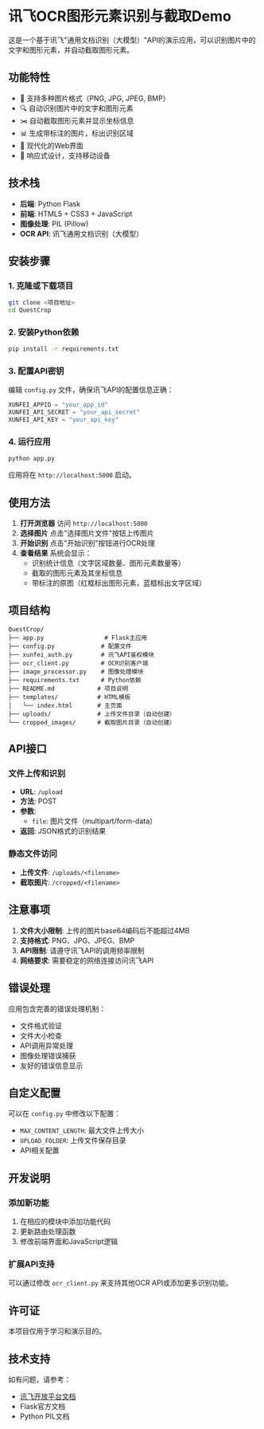 # 讯飞OCR图形元素识别与截取Demo

这是一个基于讯飞"通用文档识别（大模型）"API的演示应用，可以识别图片中的文字和图形元素，并自动截取图形元素。

## 功能特性

- 📸 支持多种图片格式（PNG, JPG, JPEG, BMP）
- 🔍 自动识别图片中的文字和图形元素
- ✂️ 自动截取图形元素并显示坐标信息
- 📊 生成带标注的图片，标出识别区域
- 🎨 现代化的Web界面
- 📱 响应式设计，支持移动设备

## 技术栈

- **后端**: Python Flask
- **前端**: HTML5 + CSS3 + JavaScript
- **图像处理**: PIL (Pillow)
- **OCR API**: 讯飞通用文档识别（大模型）

## 安装步骤

### 1. 克隆或下载项目

```bash
git clone <项目地址>
cd QuestCrop
```

### 2. 安装Python依赖

```bash
pip install -r requirements.txt
```

### 3. 配置API密钥

编辑 `config.py` 文件，确保讯飞API的配置信息正确：

```python
XUNFEI_APPID = "your_app_id"
XUNFEI_API_SECRET = "your_api_secret"
XUNFEI_API_KEY = "your_api_key"
```

### 4. 运行应用

```bash
python app.py
```

应用将在 `http://localhost:5000` 启动。

## 使用方法

1. **打开浏览器** 访问 `http://localhost:5000`
2. **选择图片** 点击"选择图片文件"按钮上传图片
3. **开始识别** 点击"开始识别"按钮进行OCR处理
4. **查看结果** 系统会显示：
   - 识别统计信息（文字区域数量、图形元素数量等）
   - 截取的图形元素及其坐标信息
   - 带标注的原图（红框标出图形元素，蓝框标出文字区域）

## 项目结构

```
QuestCrop/
├── app.py                 # Flask主应用
├── config.py             # 配置文件
├── xunfei_auth.py        # 讯飞API鉴权模块
├── ocr_client.py         # OCR识别客户端
├── image_processor.py    # 图像处理模块
├── requirements.txt      # Python依赖
├── README.md            # 项目说明
├── templates/           # HTML模板
│   └── index.html       # 主页面
├── uploads/             # 上传文件目录（自动创建）
└── cropped_images/      # 截取图片目录（自动创建）
```

## API接口

### 文件上传和识别

- **URL**: `/upload`
- **方法**: POST
- **参数**: 
  - `file`: 图片文件（multipart/form-data）
- **返回**: JSON格式的识别结果

### 静态文件访问

- **上传文件**: `/uploads/<filename>`
- **截取图片**: `/cropped/<filename>`

## 注意事项

1. **文件大小限制**: 上传的图片base64编码后不能超过4MB
2. **支持格式**: PNG、JPG、JPEG、BMP
3. **API限制**: 请遵守讯飞API的调用频率限制
4. **网络要求**: 需要稳定的网络连接访问讯飞API

## 错误处理

应用包含完善的错误处理机制：

- 文件格式验证
- 文件大小检查
- API调用异常处理
- 图像处理错误捕获
- 友好的错误信息显示

## 自定义配置

可以在 `config.py` 中修改以下配置：

- `MAX_CONTENT_LENGTH`: 最大文件上传大小
- `UPLOAD_FOLDER`: 上传文件保存目录
- API相关配置

## 开发说明

### 添加新功能

1. 在相应的模块中添加功能代码
2. 更新路由处理函数
3. 修改前端界面和JavaScript逻辑

### 扩展API支持

可以通过修改 `ocr_client.py` 来支持其他OCR API或添加更多识别功能。

## 许可证

本项目仅用于学习和演示目的。

## 技术支持

如有问题，请参考：
- [讯飞开放平台文档](https://www.xfyun.cn/doc/words/OCRforLLM/API.html)
- Flask官方文档
- Python PIL文档 